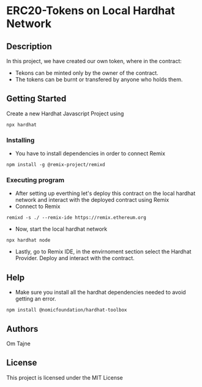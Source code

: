 # ERC20-Tokens on Local Hardhat Network

## Description

In this project, we have created our own token, where in the contract: 
* Tekons can be minted only by the owner of the contract.
* The tokens can be burnt or transfered by anyone who holds them.

## Getting Started

Create a new Hardhat Javascript Project using
```
npx hardhat
```

### Installing

* You have to install dependencies in order to connect Remix

```
npm install -g @remix-project/remixd
```

### Executing program

* After setting up everthing let's deploy this contract on the local hardhat network and interact with the deployed contract using Remix
* Connect to Remix
```
remixd -s ./ --remix-ide https://remix.ethereum.org
```
* Now, start the local hardhat network
```
npx hardhat node
```
* Lastly, go to Remix IDE, in the envirnoment section select the Hardhat Provider. Deploy and interact with the contract.

## Help

* Make sure you install all the hardhat dependencies needed to avoid getting an error.
```
npm install @nomicfoundation/hardhat-toolbox      
```

## Authors

Om Tajne


## License

This project is licensed under the MIT License
